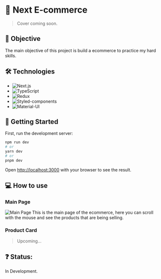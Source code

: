 # 🛒 Next E-commerce
> Cover coming soon.

## 🎯 Objective
The main objective of this project is build a ecommerce to practice my hard skills.

## 🛠 Technologies
- ![Next.js](https://img.shields.io/badge/Next-black?style=for-the-badge&logo=next.js&logoColor=white)
- ![TypeScript](https://img.shields.io/badge/TypeScript-007ACC?style=for-the-badge&logo=typescript&logoColor=white)
- ![Redux](https://img.shields.io/badge/Redux-593D88?style=for-the-badge&logo=redux&logoColor=white)
- ![Styled-components](https://img.shields.io/badge/styled--components-DB7093?style=for-the-badge&logo=styled-components&logoColor=white)
- ![Material-UI](https://img.shields.io/badge/Material--UI-0081CB?style=for-the-badge&logo=material-ui&logoColor=white)

## 🚀 Getting Started
First, run the development server:

```bash
npm run dev
# or
yarn dev
# or
pnpm dev
```

Open [http://localhost:3000](http://localhost:3000) with your browser to see the result.

## 💻 How to use
### Main Page
![Main Page](https://i.imgur.com/TU9zICg.png)
This is the main page of the ecommerce, here you can scroll with the mouse and see the products that are being selling.

### Product Card
> Upcoming...

## ❓ Status: 
In Development.
